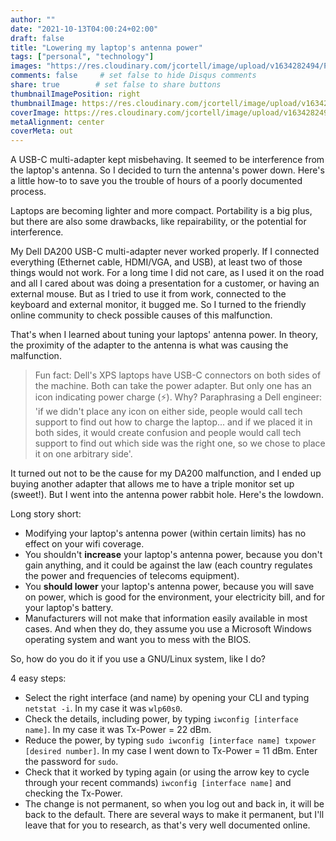 ```yaml
---
author: ""
date: "2021-10-13T04:00:24+02:00"
draft: false
title: "Lowering my laptop's antenna power"
tags: ["personal", "technology"]
images: "https://res.cloudinary.com/jcortell/image/upload/v1634282494/Personal/blurredCLItxpower.png"
comments: false     # set false to hide Disqus comments
share: true        # set false to share buttons
thumbnailImagePosition: right
thumbnailImage: https://res.cloudinary.com/jcortell/image/upload/v1634282494/Personal/blurredCLItxpower.png
coverImage: https://res.cloudinary.com/jcortell/image/upload/v1634282494/Personal/blurredCLItxpower.png
metaAlignment: center
coverMeta: out
---
```


A USB-C multi-adapter kept misbehaving. It seemed to be interference from the laptop's antenna. So I decided to turn the antenna's power down. Here's a little how-to to save you the trouble of hours of a poorly documented process.

<!--more-->

Laptops are becoming lighter and more compact. Portability is a big plus, but there are also some drawbacks, like repairability, or the potential for interference.

My Dell DA200 USB-C multi-adapter never worked properly. If I connected everything (Ethernet cable, HDMI/VGA, and USB), at least two of those things would not work. For a long time I did not care, as I used it on the road and all I cared about was doing a presentation for a customer, or having an external mouse. But as I tried to use it from work, connected to the keyboard and external monitor, it bugged me. So I turned to the friendly online community to check possible causes of this malfunction.

That's when I learned about tuning your laptops' antenna power. In theory, the proximity of the adapter to the antenna is what was causing the malfunction.

> Fun fact: Dell's XPS laptops have USB-C connectors on both sides of the machine. Both can take the power adapter. But only one has an icon indicating power charge (⚡). Why? Paraphrasing a Dell engineer: 'if we didn't place any icon on either side, people would call tech support to find out how to charge the laptop... and if we placed it in both sides, it would create confusion and people would call tech support to find out which side was the right one, so we chose to place it on one arbitrary side'.

It turned out not to be the cause for my DA200 malfunction, and I ended up buying another adapter that allows me to have a triple monitor set up (sweet!). But I went into the antenna power rabbit hole. Here's the lowdown.

Long story short:
* Modifying your laptop's antenna power (within certain limits) has no effect on your wifi coverage.
* You shouldn't **increase** your laptop's antenna power, because you don't gain anything, and it could be against the law (each country regulates the power and frequencies of telecoms equipment).
* You **should lower** your laptop's antenna power, because you will save on power, which is good for the environment, your electricity bill, and for your laptop's battery.
* Manufacturers will not make that information easily available in most cases. And when they do, they assume you use a Microsoft Windows operating system and want you to mess with the BIOS.

So, how do you do it if you use a GNU/Linux system, like I do?

4 easy steps:

* Select the right interface (and name) by opening your CLI and typing `netstat -i`. In my case it was `wlp60s0`.
* Check the details, including power, by typing `iwconfig [interface name]`. In my case it was Tx-Power = 22 dBm.
* Reduce the power, by typing `sudo iwconfig [interface name] txpower [desired number]`. In my case I went down to Tx-Power = 11 dBm. Enter the password for `sudo`.
* Check that it worked by typing again (or using the arrow key to cycle through your recent commands) `iwconfig [interface name]` and checking the Tx-Power.
* The change is not permanent, so when you log out and back in, it will be back to the default. There are several ways to make it permanent, but I'll leave that for you to research, as that's very well documented online.

